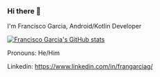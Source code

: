 ### Hi there 👋

<!--
**FranGarc/FranGarc** is a ✨ _special_ ✨ repository because its `README.md` (this file) appears on your GitHub profile.

Here are some ideas to get you started:

- 🔭 I’m currently working on ...
- 🌱 I’m currently learning ...
- 👯 I’m looking to collaborate on ...
- 🤔 I’m looking for help with ...
- 💬 Ask me about ...
- 📫 How to reach me: ...
- 😄 Pronouns: ...
- ⚡ Fun fact: ...
-->
I'm Francisco Garcia, Android/Kotlin Developer

[![Francisco Garcia's GitHub stats](https://github-readme-stats.vercel.app/api?username=FranGarc&theme=dark#gh-dark-mode-only&hide=stars,commits,prs,issues,contribs)](https://github.com/anuraghazra/github-readme-stats)

Pronouns: He/Him

Linkedin: https://www.linkedin.com/in/frangarciag/

